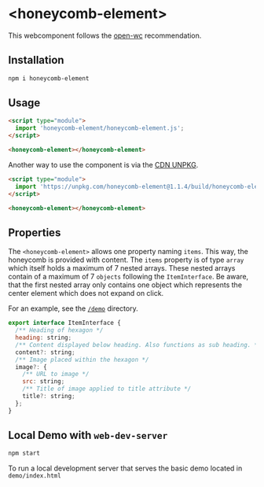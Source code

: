 # \<honeycomb-element>

This webcomponent follows the [open-wc](https://github.com/open-wc/open-wc) recommendation.

## Installation
```bash
npm i honeycomb-element
```

## Usage
```html
<script type="module">
  import 'honeycomb-element/honeycomb-element.js';
</script>

<honeycomb-element></honeycomb-element>
```
Another way to use the component is via the [CDN UNPKG](https://unpkg.com/browse/honeycomb-element@latest/).
```html
<script type="module">
  import 'https://unpkg.com/honeycomb-element@1.1.4/build/honeycomb-element.bundled.js';
</script>

<honeycomb-element></honeycomb-element>
```
## Properties
The `<honeycomb-element>` allows one property naming `items`. This way, the honeycomb is provided with content.
The `items` property is of type `array` which itself holds a maximum of 7 nested arrays. These nested arrays contain
of a maximum of 7 `objects` following the `ItemInterface`. Be aware, that the first nested array only contains one object
which represents the center element which does not expand on click.

For an example, see the [`/demo`](./demo) directory.

```js
export interface ItemInterface {
  /** Heading of hexagon */
  heading: string;
  /** Content displayed below heading. Also functions as sub heading. */
  content?: string;
  /** Image placed within the hexagon */
  image?: {
    /** URL to image */
    src: string;
    /** Title of image applied to title attribute */
    title?: string;
  };
}
```

## Local Demo with `web-dev-server`
```bash
npm start
```
To run a local development server that serves the basic demo located in `demo/index.html`
